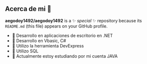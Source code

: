 ## Acerca de mi 👋


**aegodoy1492/aegodoy1492** is a ✨ _special_ ✨ repository because its `README.md` (this file) appears on your GitHub profile.

<!-- Here are some ideas to get you started: -->

<!-- - 🔭 I’m currently working on --> 
- 🌱 Desarrollo en aplicaciones de escritorio en .NET
- 🌱 Desarrollo en Vbasic, C#
- 🌱 Utilizo la herramienta DevExpress
- 🌱 Utilizo SQL
- 🌱 Actualmente estoy estudiando por mi cuenta JAVA
<!-- - 👯 I’m looking to collaborate on ... -->
<!-- - 🤔 I’m looking for help with ... -->
<!-- - 💬 Ask me about ... -->
<!-- - 📫 How to reach me: ... -->
<!-- - 😄 Pronouns: ... -->
<!-- - ⚡ Fun fact: ... -->


